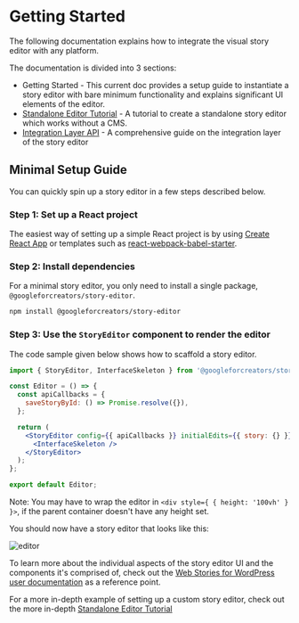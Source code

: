 # Getting Started

The following documentation explains how to integrate the visual story editor with any platform. 

The documentation is divided into 3 sections:

- Getting Started - This current doc provides a setup guide to instantiate a story editor with bare minimum functionality and explains significant UI elements of the editor.
- [Standalone Editor Tutorial](./tutorial.md) - A tutorial to create a standalone story editor which works without a CMS.
- [Integration Layer API](./integration-layer.md) - A comprehensive guide on the integration layer of the story editor

## Minimal Setup Guide

You can quickly spin up a story editor in a few steps described below.

### Step 1: Set up a React project

The easiest way of setting up a simple React project is by using [Create React App](https://create-react-app.dev/) or templates such as [react-webpack-babel-starter](https://github.com/vikpe/react-webpack-babel-starter).

### Step 2: Install dependencies

For a minimal story editor, you only need to install a single package, `@googleforcreators/story-editor`.

```sh
npm install @googleforcreators/story-editor
```

### Step 3: Use the `StoryEditor` component to render the editor

The code sample given below shows how to scaffold a story editor.

```jsx
import { StoryEditor, InterfaceSkeleton } from '@googleforcreators/story-editor';

const Editor = () => {
  const apiCallbacks = {
    saveStoryById: () => Promise.resolve({}),
  };

  return (
    <StoryEditor config={{ apiCallbacks }} initialEdits={{ story: {} }}>
      <InterfaceSkeleton />
    </StoryEditor>
  );
};

export default Editor;
```

Note: You may have to wrap the editor in `<div style={ { height: '100vh' } }>`,  if the parent container doesn't have any height set.

You should now have a story editor that looks like this:

![editor](https://user-images.githubusercontent.com/841956/159525789-9c669dc1-78a4-473b-a30f-6bf0bd72cc8b.png)

To learn more about the individual aspects of the story editor UI and the components it's comprised of, check out the [Web Stories for WordPress user documentation](https://wp.stories.google/docs/) as a reference point.

For a more in-depth example of setting up a custom story editor, check out the more in-depth [Standalone Editor Tutorial](./tutorial.md)

